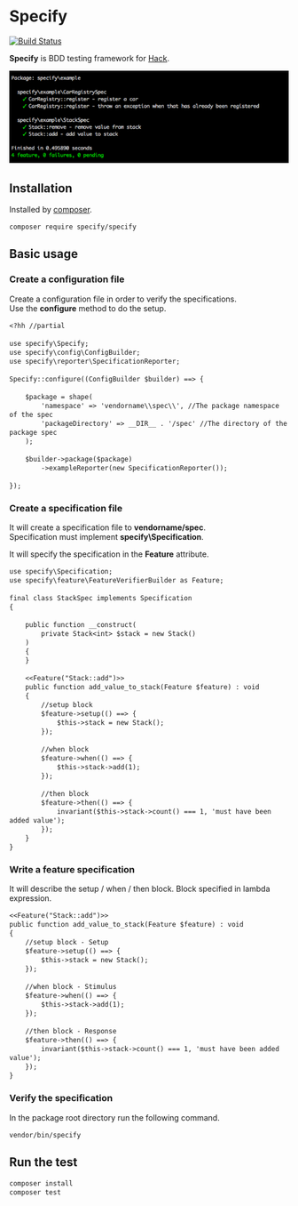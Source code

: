 Specify
============================

[![Build Status](https://travis-ci.org/hack-specify/specify.svg?branch=master)](https://travis-ci.org/hack-specify/specify)

**Specify** is BDD testing framework for [Hack](http://hacklang.org/).

![Screen Shot](https://raw.githubusercontent.com/hack-specify/specify/master/screen-shot.png)

Installation
----------------------------

Installed by [composer](https://getcomposer.org/).

	composer require specify/specify

Basic usage
----------------------------

### Create a configuration file

Create a configuration file in order to verify the specifications.  
Use the **configure** method to do the setup.  

```hack
<?hh //partial

use specify\Specify;
use specify\config\ConfigBuilder;
use specify\reporter\SpecificationReporter;

Specify::configure((ConfigBuilder $builder) ==> {

    $package = shape(
        'namespace' => 'vendorname\\spec\\', //The package namespace of the spec
        'packageDirectory' => __DIR__ . '/spec' //The directory of the package spec
    );

    $builder->package($package)
        ->exampleReporter(new SpecificationReporter());

});
```

### Create a specification file

It will create a specification file to **vendorname/spec**.  
Specification must implement **specify\Specification**.  

It will specify the specification in the **Feature** attribute.  

```hack
use specify\Specification;
use specify\feature\FeatureVerifierBuilder as Feature;

final class StackSpec implements Specification
{

    public function __construct(
        private Stack<int> $stack = new Stack()
    )
    {
    }

    <<Feature("Stack::add")>>
    public function add_value_to_stack(Feature $feature) : void
    {
        //setup block
        $feature->setup(() ==> {
            $this->stack = new Stack();
        });

        //when block
        $feature->when(() ==> {
            $this->stack->add(1);
        });

        //then block
        $feature->then(() ==> {
            invariant($this->stack->count() === 1, 'must have been added value');
        });
    }
}
```

### Write a feature specification

It will describe the setup / when / then block.
Block specified in lambda expression.

```hack
<<Feature("Stack::add")>>
public function add_value_to_stack(Feature $feature) : void
{
    //setup block - Setup
    $feature->setup(() ==> {
        $this->stack = new Stack();
    });

    //when block - Stimulus
    $feature->when(() ==> {
        $this->stack->add(1);
    });

    //then block - Response
    $feature->then(() ==> {
        invariant($this->stack->count() === 1, 'must have been added value');
    });
}
```

### Verify the specification

In the package root directory run the following command.  

	vendor/bin/specify


Run the test
----------------------------

	composer install
	composer test
